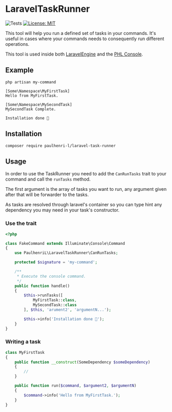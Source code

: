 # LaravelTaskRunner

![Tests](https://github.com/paulhenri-l/laravel-task-runner/workflows/Tests/badge.svg)
[![License: MIT](https://img.shields.io/badge/License-MIT-blue.svg)](LICENSE)


This tool will help you run a defined set of tasks in your commands. It's useful 
in cases where your commands needs to consequently run different operations.

This tool is used inside both 
[LaravelEngine](https://github.com/paulhenri-l/laravel-engine) and the
[PHL Console](https://github.com/paulhenri-l/console).

## Example

```shell script
php artisan my-command

[Some\Namespace\MyFirstTask]
Hello from MyFirstTask.

[Some\Namespace\MySecondTask]
MySecondTask Complete.

Installation done 🎉
```

## Installation

```shell script
composer require paulhenri-l/laravel-task-runner
```

## Usage

In order to use the TaskRunner you need to add the `CanRunTasks` trait to your
command and call the `runTasks` method.

The first argument is the array of tasks you want to run, any argument given
after that will be forwarder to the tasks.

As tasks are resolved through laravel's container so you can type hint any 
dependency you may need in your task's constructor.

### Use the trait

```php
<?php

class FakeCommand extends Illuminate\Console\Command
{
    use PaulhenriL\LaravelTaskRunner\CanRunTasks;

    protected $signature = 'my-command';

    /**
     * Execute the console command.
     */
    public function handle()
    {
        $this->runTasks([
            MyFirstTask::class,
            MySecondTask::class
        ], $this, 'arument2', 'argumentN...');

        $this->info('Installation done 🎉');
    }
}
```

### Writing a task

```php
class MyFirstTask
{
    public function __construct(SomeDependency $someDependency)
    {
        //
    }

    public function run($command, $argument2, $argumentN)
    {
        $command->info('Hello from MyFirstTask.');
    }
}
```


